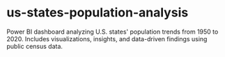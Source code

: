 # us-states-population-analysis
Power BI dashboard analyzing U.S. states' population trends from 1950 to 2020. Includes visualizations, insights, and data-driven findings using public census data.
